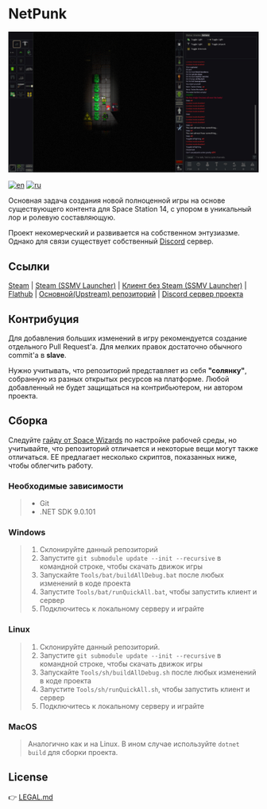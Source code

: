 # NetPunk

<p align="center"><img src="./Raw/Screenshots/1.png"  /></p>

[![en][icon-en]][en] [![ru][icon-ru]][ru]

[en]: ./README.md
[icon-en]: https://img.shields.io/badge/lang-en-red?style=flat-square
[ru]: ./README.ru.md
[icon-ru]: https://img.shields.io/badge/lang-ru-orange?style=flat-square

Основная задача создания новой полноценной игры на основе существующего контента для Space Station 14, с упором в уникальный лор и ролевую составляющую.

Проект некомерческий и развивается на собственном энтузиазме. Однако для связи существует собственный [Discord](https://discord.gg/Fmzp3kQ3AB) сервер.

## Ссылки

[Steam](https://store.steampowered.com/app/1255460/Space_Station_14/) | [Steam (SSMV Launcher)](https://store.steampowered.com/app/2585480/Space_Station_Multiverse/) | [Клиент без Steam (SSMV Launcher)](https://spacestationmultiverse.com/downloads/)  | [Flathub](https://flathub.org/apps/com.spacestation14.Launcher) |  [Основной(Upstream) репозиторий](https://github.com/Simple-Station/Einstein-Engines) | [Discord сервер проекта](https://discord.gg/Fmzp3kQ3AB)

## Контрибуция

Для добавления больших изменений в игру рекомендуется создание отдельного Pull Request'а.
Для мелких правок достаточно обычного commit'а в **slave**.

Нужно учитывать, что репозиторий представляет из себя **"солянку"**, собранную из разных открытых ресурсов на платформе.
Любой добавленный не будет защищаться на контрибьютером, ни автором проекта.

## Сборка

Следуйте [гайду от Space Wizards](https://docs.spacestation14.com/en/general-development/setup/setting-up-a-development-environment.html) по настройке рабочей среды, но учитывайте, что репозиторий отличается и некоторые вещи могут также отличаться.
EE предлагает несколько скриптов, показанных ниже, чтобы облегчить работу.

### Необходимые зависимости

> - Git
> - .NET SDK 9.0.101

### Windows

> 1. Склонируйте данный репозиторий
> 2. Запустите `git submodule update --init --recursive` в командной строке, чтобы скачать движок игры
> 3. Запускайте `Tools/bat/buildAllDebug.bat` после любых изменений в коде проекта
> 4. Запустите `Tools/bat/runQuickAll.bat`, чтобы запустить клиент и сервер
> 5. Подключитесь к локальному серверу и играйте

### Linux

> 1. Склонируйте данный репозиторий.
> 2. Запустите `git submodule update --init --recursive` в командной строке, чтобы скачать движок игры
> 3. Запускайте `Tools/sh/buildAllDebug.sh` после любых изменений в коде проекта
> 4. Запустите `Tools/sh/runQuickAll.sh`, чтобы запустить клиент и сервер
> 5. Подключитесь к локальному серверу и играйте

### MacOS

> Аналогично как и на Linux. В ином случае используйте `dotnet build` для сборки проекта.

## License

👉 [LEGAL.md](./LEGAL.md)
